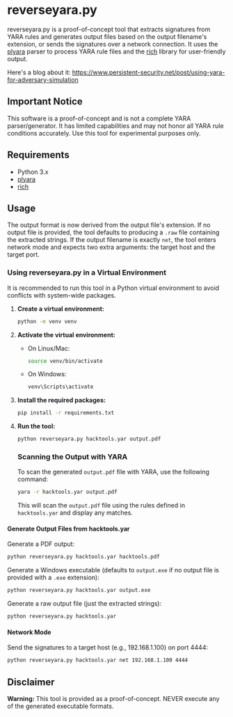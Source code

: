 # reverseyara.py

reverseyara.py is a proof-of-concept tool that extracts signatures from YARA rules and generates output files based on the output filename's extension, or sends the signatures over a network connection. It uses the [plyara](https://github.com/plyara/plyara) parser to process YARA rule files and the [rich](https://github.com/Textualize/rich) library for user-friendly output.

Here's a blog about it: <https://www.persistent-security.net/post/using-yara-for-adversary-simulation>

## Important Notice

This software is a proof-of-concept and is not a complete YARA parser/generator. It has limited capabilities and may not honor all YARA rule conditions accurately. Use this tool for experimental purposes only.

## Requirements

- Python 3.x
- [plyara](https://github.com/plyara/plyara)
- [rich](https://github.com/Textualize/rich)

## Usage

The output format is now derived from the output file's extension. If no output file is provided, the tool defaults to producing a `.raw` file containing the extracted strings. If the output filename is exactly `net`, the tool enters network mode and expects two extra arguments: the target host and the target port.

### Using reverseyara.py in a Virtual Environment

It is recommended to run this tool in a Python virtual environment to avoid conflicts with system-wide packages.

1. **Create a virtual environment:**
    ```bash
    python -m venv venv
    ```

2. **Activate the virtual environment:**
    - On Linux/Mac:
      ```bash
      source venv/bin/activate
      ```
    - On Windows:
      ```bash
      venv\Scripts\activate
      ```

3. **Install the required packages:**
    ```bash
    pip install -r requirements.txt
    ```

4. **Run the tool:**
    ```bash
    python reverseyara.py hacktools.yar output.pdf
    ```
    ### Scanning the Output with YARA

    To scan the generated `output.pdf` file with YARA, use the following command:

    ```bash
    yara -r hacktools.yar output.pdf
    ```

    This will scan the `output.pdf` file using the rules defined in `hacktools.yar` and display any matches.

#### Generate Output Files from hacktools.yar

Generate a PDF output:
```bash
python reverseyara.py hacktools.yar hacktools.pdf
```

Generate a Windows executable (defaults to `output.exe` if no output file is provided with a `.exe` extension):
```bash
python reverseyara.py hacktools.yar output.exe
```

Generate a raw output file (just the extracted strings):
```bash
python reverseyara.py hacktools.yar
```

#### Network Mode

Send the signatures to a target host (e.g., 192.168.1.100) on port 4444:
```bash
python reverseyara.py hacktools.yar net 192.168.1.100 4444
```

## Disclaimer

**Warning:** This tool is provided as a proof-of-concept. NEVER execute any of the generated executable formats.
